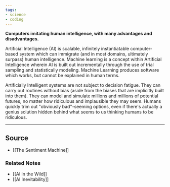 ```yaml
---
tags:
- science
- coding
---
```

**Computers imitating human intelligence, with many advantages and disadvantages.**

Artificial Intelligence (AI) is scalable, infinitely instantiatable computer-based system which can immigrate (and in most domains, ultimately surpass) human intelligence. Machine learning is a concept within Artificial Intelligence wherein AI is built out incrementally through the use of trial sampling and statistically modeling. Machine Learning produces software which works, but cannot be explained in human terms.

Artificially Intelligent systems are not subject to decision fatigue. They can carry out routines without bias (aside from the biases that are implicitly built into them). They can model and simulate millions and millions of potential futures, no matter how ridiculous and implausible they may seem. Humans quickly trim out "obviously bad"-seeming options, even if there's actually a genius solution hidden behind what seems to us thinking humans to be ridiculous.

---

## Source
- [[The Sentiment Machine]]

### Related Notes
- [[AI in the Wild]] 
- [[AI Inevitability]]